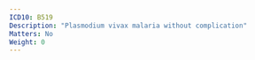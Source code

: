 ```yaml
---
ICD10: B519
Description: "Plasmodium vivax malaria without complication"
Matters: No
Weight: 0
---
```


